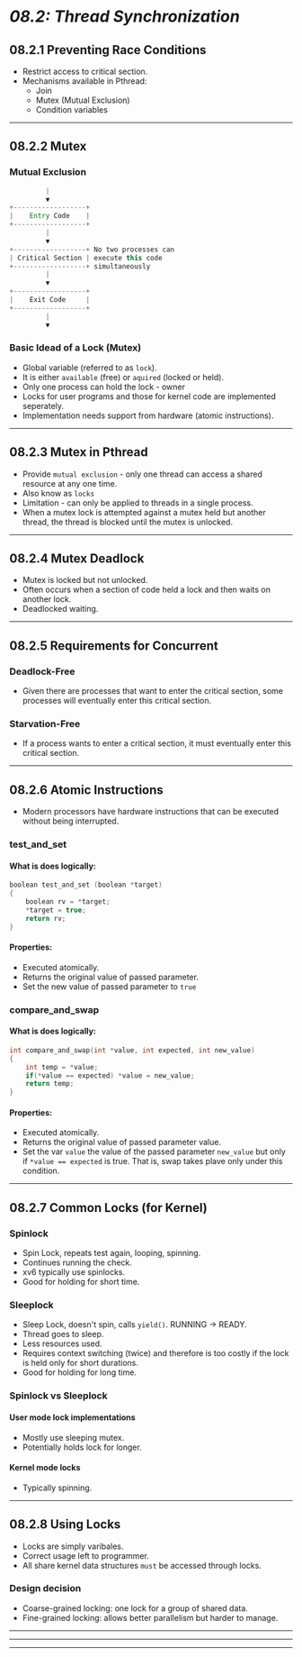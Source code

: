 # _08.2: Thread Synchronization_
## __08.2.1 Preventing Race Conditions__
- Restrict access to critical section.
- Mechanisms available in Pthread:
    - Join
    - Mutex (Mutual Exclusion)
    - Condition variables
--------------------------------------------------
## __08.2.2 Mutex__
### Mutual Exclusion
```js
         |
         ▼
+------------------+
|    Entry Code    |
+------------------+
         |
         ▼
+------------------+ No two processes can
| Critical Section | execute this code
+------------------+ simultaneously
         |
         ▼
+------------------+
|    Exit Code     |
+------------------+
         |
         ▼
```

### Basic Idead of a Lock (Mutex)
- Global variable (referred to as `lock`).
- It is either `available` (free) or `aquired` (locked or held).
- Only one process can hold the lock - owner
- Locks for user programs and those for kernel code are implemented seperately.
- Implementation needs support from hardware (atomic instructions).
--------------------------------------------------
## __08.2.3 Mutex in Pthread__
- Provide `mutual exclusion` - only one thread can access a shared resource at any one time.
- Also know as `locks`
- Limitation - can only be applied to threads in a single process.
- When a mutex lock is attempted against a mutex held but another thread, the thread is blocked until the mutex is unlocked.
--------------------------------------------------
## __08.2.4 Mutex Deadlock__
- Mutex is locked but not unlocked.
- Often occurs when a section of code held a lock and then waits on another lock.
- Deadlocked waiting.
--------------------------------------------------
## __08.2.5 Requirements for Concurrent__
### Deadlock-Free
- Given there are processes that want to enter the critical section, some processes will eventually enter this critical section.

### Starvation-Free
- If a process wants to enter a critical section, it must eventually enter this critical section.
--------------------------------------------------
## __08.2.6 Atomic Instructions__
- Modern processors have hardware instructions that can be executed without being interrupted.

### test_and_set
#### What is does logically:
```c
boolean test_and_set (boolean *target)
{
    boolean rv = *target;
    *target = true;
    return rv;
}
```
#### Properties:
- Executed atomically.
- Returns the original value of passed parameter.
- Set the new value of passed parameter to `true`

### compare_and_swap
#### What is does logically:
```c
int compare_and_swap(int *value, int expected, int new_value)
{
    int temp = *value;
    if(*value == expected) *value = new_value;
    return temp;
}
```
#### Properties:
- Executed atomically.
- Returns the original value of passed parameter value.
- Set the var `value` the value of the passed parameter `new_value` but only if `*value == expected` is true. That is, swap takes plave only under this condition.
--------------------------------------------------
## __08.2.7 Common Locks (for Kernel)__
### Spinlock
- Spin Lock, repeats test again, looping, spinning.
- Continues running the check.
- xv6 typically use spinlocks.
- Good for holding for short time.

### Sleeplock
- Sleep Lock, doesn't spin, calls `yield()`. RUNNING -> READY.
- Thread goes to sleep.
- Less resources used.
- Requires context switching (twice) and therefore is too costly if the lock is held only for short durations.
- Good for holding for long time.

### Spinlock vs Sleeplock
#### User mode lock implementations
- Mostly use sleeping mutex.
- Potentially holds lock for longer.

#### Kernel mode locks
- Typically spinning.
--------------------------------------------------
## __08.2.8 Using Locks__
- Locks are simply varibales.
- Correct usage left to programmer.
- All share kernel data structures `must` be accessed through locks.

### Design decision
- Coarse-grained locking: one lock for a group of shared data.
- Fine-grained locking: allows better parallelism but harder to manage.
--------------------------------------------------
--------------------------------------------------
--------------------------------------------------